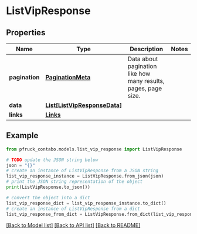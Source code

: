 # ListVipResponse


## Properties

Name | Type | Description | Notes
------------ | ------------- | ------------- | -------------
**pagination** | [**PaginationMeta**](PaginationMeta.md) | Data about pagination like how many results, pages, page size. | 
**data** | [**List[ListVipResponseData]**](ListVipResponseData.md) |  | 
**links** | [**Links**](Links.md) |  | 

## Example

```python
from pfruck_contabo.models.list_vip_response import ListVipResponse

# TODO update the JSON string below
json = "{}"
# create an instance of ListVipResponse from a JSON string
list_vip_response_instance = ListVipResponse.from_json(json)
# print the JSON string representation of the object
print(ListVipResponse.to_json())

# convert the object into a dict
list_vip_response_dict = list_vip_response_instance.to_dict()
# create an instance of ListVipResponse from a dict
list_vip_response_from_dict = ListVipResponse.from_dict(list_vip_response_dict)
```
[[Back to Model list]](../README.md#documentation-for-models) [[Back to API list]](../README.md#documentation-for-api-endpoints) [[Back to README]](../README.md)


